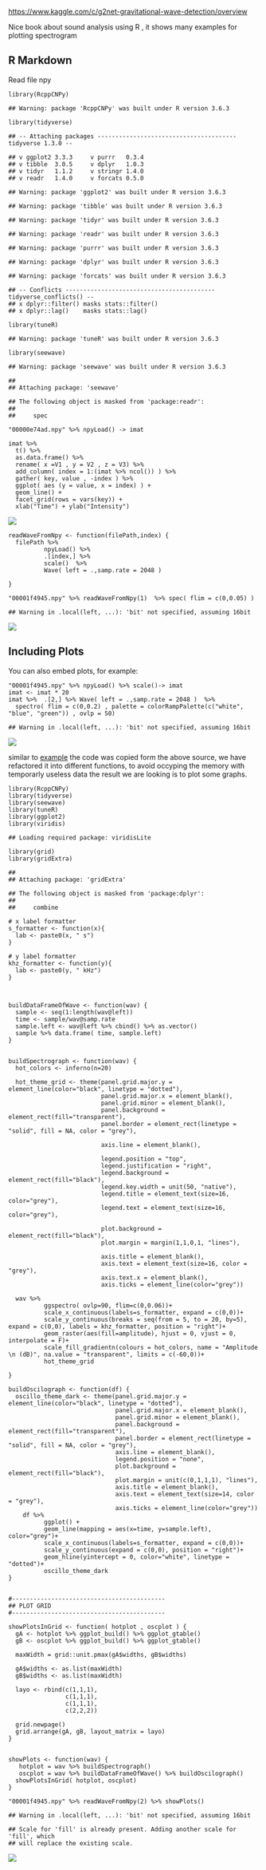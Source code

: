 <https://www.kaggle.com/c/g2net-gravitational-wave-detection/overview>

Nice book about sound analysis using R
[](https://link.springer.com/book/10.1007/978-3-319-77647-7), it shows
many examples for plotting spectrogram

## R Markdown

Read file npy

    library(RcppCNPy)

    ## Warning: package 'RcppCNPy' was built under R version 3.6.3

    library(tidyverse)

    ## -- Attaching packages --------------------------------------- tidyverse 1.3.0 --

    ## v ggplot2 3.3.3     v purrr   0.3.4
    ## v tibble  3.0.5     v dplyr   1.0.3
    ## v tidyr   1.1.2     v stringr 1.4.0
    ## v readr   1.4.0     v forcats 0.5.0

    ## Warning: package 'ggplot2' was built under R version 3.6.3

    ## Warning: package 'tibble' was built under R version 3.6.3

    ## Warning: package 'tidyr' was built under R version 3.6.3

    ## Warning: package 'readr' was built under R version 3.6.3

    ## Warning: package 'purrr' was built under R version 3.6.3

    ## Warning: package 'dplyr' was built under R version 3.6.3

    ## Warning: package 'forcats' was built under R version 3.6.3

    ## -- Conflicts ------------------------------------------ tidyverse_conflicts() --
    ## x dplyr::filter() masks stats::filter()
    ## x dplyr::lag()    masks stats::lag()

    library(tuneR)

    ## Warning: package 'tuneR' was built under R version 3.6.3

    library(seewave)

    ## Warning: package 'seewave' was built under R version 3.6.3

    ## 
    ## Attaching package: 'seewave'

    ## The following object is masked from 'package:readr':
    ## 
    ##     spec

    "00000e74ad.npy" %>% npyLoad() -> imat

    imat %>%
      t() %>%
      as.data.frame() %>%
      rename( x =V1 , y = V2 , z = V3) %>%
      add_column( index = 1:(imat %>% ncol()) ) %>%
      gather( key, value , -index ) %>%
      ggplot( aes (y = value, x = index) ) +
      geom_line() +
      facet_grid(rows = vars(key)) +
      xlab("Time") + ylab("Intensity")

![](README_files/figure-markdown_strict/gravitational%20waves-1.png)

    readWaveFromNpy <- function(filePath,index) {
      filePath %>%
              npyLoad() %>%
              .[index,] %>%
              scale()  %>%
              Wave( left = .,samp.rate = 2048 )

    }

    "00001f4945.npy" %>% readWaveFromNpy(1)  %>% spec( flim = c(0,0.05) )

    ## Warning in .local(left, ...): 'bit' not specified, assuming 16bit

![](README_files/figure-markdown_strict/Frequency%20Anlysis-1.png)

## Including Plots

You can also embed plots, for example:

    "00001f4945.npy" %>% npyLoad() %>% scale()-> imat
    imat <- imat * 20
    imat %>%  .[2,] %>% Wave( left = .,samp.rate = 2048 )  %>%
      spectro( flim = c(0,0.2) , palette = colorRampPalette(c("white", "blue", "green")) , ovlp = 50)

    ## Warning in .local(left, ...): 'bit' not specified, assuming 16bit

![](README_files/figure-markdown_strict/unnamed-chunk-1-1.png)

similar to [example](https://rug.mnhn.fr/seewave/spec.html) the code was
copied form the above source, we have refactored it into different
functions, to avoid occyping the memory with temporarly useless data the
result we are looking is to plot some graphs.

    library(RcppCNPy)
    library(tidyverse)
    library(seewave)
    library(tuneR)
    library(ggplot2)
    library(viridis)

    ## Loading required package: viridisLite

    library(grid)
    library(gridExtra)

    ## 
    ## Attaching package: 'gridExtra'

    ## The following object is masked from 'package:dplyr':
    ## 
    ##     combine

    # x label formatter
    s_formatter <- function(x){
      lab <- paste0(x, " s")
    }

    # y label formatter
    khz_formatter <- function(y){
      lab <- paste0(y, " kHz")
    }



    buildDataFrameOfWave <- function(wav) {
      sample <- seq(1:length(wav@left))
      time <- sample/wav@samp.rate
      sample.left <- wav@left %>% cbind() %>% as.vector()
      sample %>% data.frame( time, sample.left)
    }


    buildSpectrograph <- function(wav) {
      hot_colors <- inferno(n=20)

      hot_theme_grid <- theme(panel.grid.major.y = element_line(color="black", linetype = "dotted"),
                              panel.grid.major.x = element_blank(),
                              panel.grid.minor = element_blank(),
                              panel.background = element_rect(fill="transparent"),
                              panel.border = element_rect(linetype = "solid", fill = NA, color = "grey"),

                              axis.line = element_blank(),

                              legend.position = "top",
                              legend.justification = "right",
                              legend.background = element_rect(fill="black"),
                              legend.key.width = unit(50, "native"),
                              legend.title = element_text(size=16, color="grey"),
                              legend.text = element_text(size=16, color="grey"),

                              plot.background = element_rect(fill="black"),
                              plot.margin = margin(1,1,0,1, "lines"),

                              axis.title = element_blank(),
                              axis.text = element_text(size=16, color = "grey"),
                              axis.text.x = element_blank(),
                              axis.ticks = element_line(color="grey"))

      wav %>%
              ggspectro( ovlp=90, flim=c(0,0.06))+
              scale_x_continuous(labels=s_formatter, expand = c(0,0))+
              scale_y_continuous(breaks = seq(from = 5, to = 20, by=5), expand = c(0,0), labels = khz_formatter, position = "right")+
              geom_raster(aes(fill=amplitude), hjust = 0, vjust = 0, interpolate = F)+
              scale_fill_gradientn(colours = hot_colors, name = "Amplitude \n (dB)", na.value = "transparent", limits = c(-60,0))+
              hot_theme_grid

    }

    buildOscilograph <- function(df) {
      oscillo_theme_dark <- theme(panel.grid.major.y = element_line(color="black", linetype = "dotted"),
                                  panel.grid.major.x = element_blank(),
                                  panel.grid.minor = element_blank(),
                                  panel.background = element_rect(fill="transparent"),
                                  panel.border = element_rect(linetype = "solid", fill = NA, color = "grey"),
                                  axis.line = element_blank(),
                                  legend.position = "none",
                                  plot.background = element_rect(fill="black"),
                                  plot.margin = unit(c(0,1,1,1), "lines"),
                                  axis.title = element_blank(),
                                  axis.text = element_text(size=14, color = "grey"),
                                  axis.ticks = element_line(color="grey"))
        df %>%
              ggplot() +
              geom_line(mapping = aes(x=time, y=sample.left), color="grey")+
              scale_x_continuous(labels=s_formatter, expand = c(0,0))+
              scale_y_continuous(expand = c(0,0), position = "right")+
              geom_hline(yintercept = 0, color="white", linetype = "dotted")+
              oscillo_theme_dark
    }


    #-------------------------------------------
    ## PLOT GRID
    #-------------------------------------------

    showPlotsInGrid <- function( hotplot , oscplot ) {
      gA <- hotplot %>% ggplot_build() %>% ggplot_gtable()
      gB <- oscplot %>% ggplot_build() %>% ggplot_gtable()

      maxWidth = grid::unit.pmax(gA$widths, gB$widths)

      gA$widths <- as.list(maxWidth)
      gB$widths <- as.list(maxWidth)

      layo <- rbind(c(1,1,1),
                    c(1,1,1),
                    c(1,1,1),
                    c(2,2,2))

      grid.newpage()
      grid.arrange(gA, gB, layout_matrix = layo)
    }


    showPlots <- function(wav) {
       hotplot = wav %>% buildSpectrograph()
       oscplot = wav %>% buildDataFrameOfWave() %>% buildOscilograph()
      showPlotsInGrid( hotplot, oscplot)
    }

    "00001f4945.npy" %>% readWaveFromNpy(2) %>% showPlots()

    ## Warning in .local(left, ...): 'bit' not specified, assuming 16bit

    ## Scale for 'fill' is already present. Adding another scale for 'fill', which
    ## will replace the existing scale.

![](README_files/figure-markdown_strict/unnamed-chunk-2-1.png)
